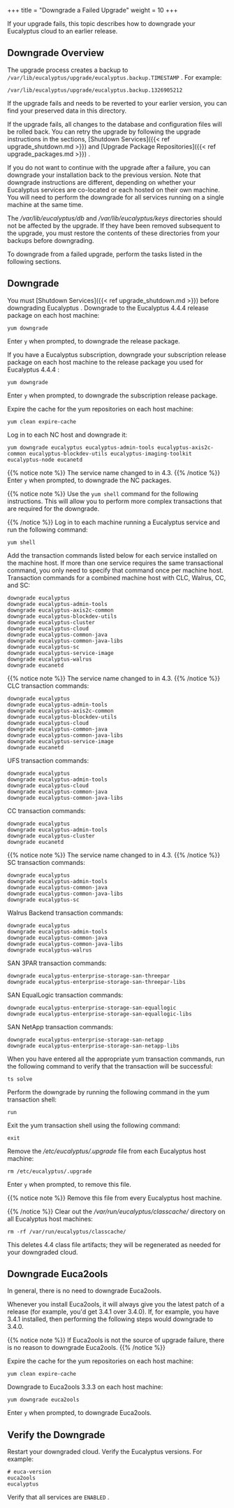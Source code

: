 +++
title = "Downgrade a Failed Upgrade"
weight = 10
+++

If your upgrade fails, this topic describes how to downgrade your Eucalyptus cloud to an earlier release.
## Downgrade Overview
The upgrade process creates a backup to `/var/lib/eucalyptus/upgrade/eucalyptus.backup.TIMESTAMP` . For example: 



    /var/lib/eucalyptus/upgrade/eucalyptus.backup.1326905212

If the upgrade fails and needs to be reverted to your earlier version, you can find your preserved data in this directory. 

If the upgrade fails, all changes to the database and configuration files will be rolled back. You can retry the upgrade by following the upgrade instructions in the sections, [Shutdown Services]({{< ref upgrade_shutdown.md >}}) and [Upgrade  Package Repositories]({{< ref upgrade_packages.md >}}) . 

If you do not want to continue with the upgrade after a failure, you can downgrade your installation back to the previous version. Note that downgrade instructions are different, depending on whether your Eucalyptus services are co-located or each hosted on their own machine. You will need to perform the downgrade for all services running on a single machine at the same time. 

The */var/lib/eucalyptus/db* and */var/lib/eucalyptus/keys* directories should not be affected by the upgrade. If they have been removed subsequent to the upgrade, you must restore the contents of these directories from your backups before downgrading. 

To downgrade from a failed upgrade, perform the tasks listed in the following sections. 


## Downgrade
You must [Shutdown Services]({{< ref upgrade_shutdown.md >}}) before downgrading Eucalyptus . Downgrade to the Eucalyptus 4.4.4 release package on each host machine: 

    yum downgrade 

Enter `y` when prompted, to downgrade the release package. 

If you have a Eucalyptus subscription, downgrade your subscription release package on each host machine to the release package you used for Eucalyptus 4.4.4 : 

    yum downgrade 

Enter `y` when prompted, to downgrade the subscription release package. 

Expire the cache for the yum repositories on each host machine: 

    yum clean expire-cache

Log in to each NC host and downgrade it: 

    yum downgrade eucalyptus eucalyptus-admin-tools eucalyptus-axis2c-common eucalyptus-blockdev-utils eucalyptus-imaging-toolkit eucalyptus-node eucanetd


{{% notice note %}}
The service name changed to in 4.3. 
{{% /notice %}}
Enter `y` when prompted, to downgrade the NC packages. 


{{% notice note %}}
Use the `yum shell` command for the following instructions. This will allow you to perform more complex transactions that are required for the downgrade. 


{{% /notice %}}
Log in to each machine running a Eucalyptus service and run the following command: 

    yum shell

Add the transaction commands listed below for each service installed on the machine host. If more than one service requires the same transactional command, you only need to specify that command once per machine host. Transaction commands for a combined machine host with CLC, Walrus, CC, and SC: 



    downgrade eucalyptus
    downgrade eucalyptus-admin-tools
    downgrade eucalyptus-axis2c-common
    downgrade eucalyptus-blockdev-utils
    downgrade eucalyptus-cluster 
    downgrade eucalyptus-cloud
    downgrade eucalyptus-common-java
    downgrade eucalyptus-common-java-libs
    downgrade eucalyptus-sc
    downgrade eucalyptus-service-image
    downgrade eucalyptus-walrus
    downgrade eucanetd


{{% notice note %}}
The service name changed to in 4.3. 
{{% /notice %}}
CLC transaction commands: 



    downgrade eucalyptus
    downgrade eucalyptus-admin-tools
    downgrade eucalyptus-axis2c-common
    downgrade eucalyptus-blockdev-utils
    downgrade eucalyptus-cloud
    downgrade eucalyptus-common-java
    downgrade eucalyptus-common-java-libs
    downgrade eucalyptus-service-image
    downgrade eucanetd

UFS transaction commands: 



    downgrade eucalyptus
    downgrade eucalyptus-admin-tools
    downgrade eucalyptus-cloud
    downgrade eucalyptus-common-java
    downgrade eucalyptus-common-java-libs

CC transaction commands: 



    downgrade eucalyptus
    downgrade eucalyptus-admin-tools
    downgrade eucalyptus-cluster 
    downgrade eucanetd


{{% notice note %}}
The service name changed to in 4.3. 
{{% /notice %}}
SC transaction commands: 



    downgrade eucalyptus
    downgrade eucalyptus-admin-tools
    downgrade eucalyptus-common-java
    downgrade eucalyptus-common-java-libs
    downgrade eucalyptus-sc

Walrus Backend transaction commands: 



    downgrade eucalyptus
    downgrade eucalyptus-admin-tools
    downgrade eucalyptus-common-java
    downgrade eucalyptus-common-java-libs
    downgrade eucalyptus-walrus

SAN 3PAR transaction commands: 



    downgrade eucalyptus-enterprise-storage-san-threepar
    downgrade eucalyptus-enterprise-storage-san-threepar-libs

SAN EqualLogic transaction commands: 



    downgrade eucalyptus-enterprise-storage-san-equallogic
    downgrade eucalyptus-enterprise-storage-san-equallogic-libs

SAN NetApp transaction commands: 



    downgrade eucalyptus-enterprise-storage-san-netapp
    downgrade eucalyptus-enterprise-storage-san-netapp-libs

When you have entered all the appropriate yum transaction commands, run the following command to verify that the transaction will be successful: 

    ts solve

Perform the downgrade by running the following command in the yum transaction shell: 

    run

Exit the yum transaction shell using the following command: 

    exit

Remove the */etc/eucalyptus/.upgrade* file from each Eucalyptus host machine: 

    rm /etc/eucalyptus/.upgrade

Enter `y` when prompted, to remove this file. 


{{% notice note %}}
Remove this file from every Eucalyptus host machine. 


{{% /notice %}}
Clear out the */var/run/eucalyptus/classcache/* directory on all Eucalyptus host machines: 

    rm -rf /var/run/eucalyptus/classcache/

This deletes 4.4 class file artifacts; they will be regenerated as needed for your downgraded cloud. 


## Downgrade Euca2ools
In general, there is no need to downgrade Euca2ools. 

Whenever you install Euca2ools, it will always give you the latest patch of a release (for example, you'd get 3.4.1 over 3.4.0). If, for example, you have 3.4.1 installed, then performing the following steps would downgrade to 3.4.0. 


{{% notice note %}}
If Euca2ools is not the source of upgrade failure, there is no reason to downgrade Euca2ools. 
{{% /notice %}}


Expire the cache for the yum repositories on each host machine: 

    yum clean expire-cache

Downgrade to Euca2ools 3.3.3 on each host machine: 

    yum downgrade euca2ools

Enter `y` when prompted, to downgrade Euca2ools. 


## Verify the Downgrade
Restart your downgraded cloud. Verify the Eucalyptus versions. For example: 

    # euca-version
    euca2ools 
    eucalyptus 

Verify that all services are `ENABLED` . 